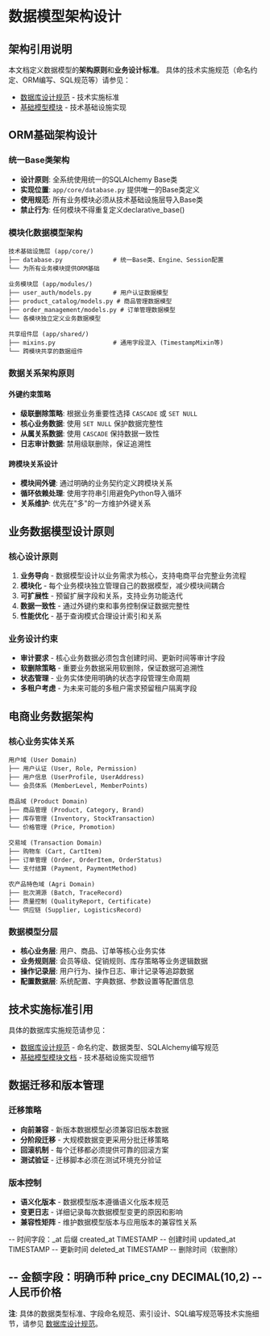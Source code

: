 <!--
文档说明：
- 内容：数据模型设计的架构原则和业务层面的设计标准
- 使用方法：数据库架构设计时遵循的原则，确保数据模型一致性
- 更新方法：数据设计原则变更时更新，需要架构师确认
- 引用关系：被各模块的design.md文档引用，被standards/database-standards.md引用
- 技术实施：具体的命名规范和编码标准参见 [数据库设计规范](../standards/database-standards.md)
- 更新频率：架构设计原则变化时
-->

# 数据模型架构设计

## 架构引用说明

本文档定义数据模型的**架构原则**和**业务设计标准**。
具体的技术实施规范（命名约定、ORM编写、SQL规范等）请参见：
- [数据库设计规范](../standards/database-standards.md) - 技术实施标准
- [基础模型模块](../modules/base-models/overview.md) - 技术基础设施实现

## ORM基础架构设计

### 统一Base类架构
- **设计原则**: 全系统使用统一的SQLAlchemy Base类
- **实现位置**: `app/core/database.py` 提供唯一的Base类定义
- **使用规范**: 所有业务模块必须从技术基础设施层导入Base类
- **禁止行为**: 任何模块不得重复定义declarative_base()

### 模块化数据模型架构
```
技术基础设施层 (app/core/)
├── database.py              # 统一Base类、Engine、Session配置
└── 为所有业务模块提供ORM基础

业务模块层 (app/modules/)
├── user_auth/models.py      # 用户认证数据模型
├── product_catalog/models.py # 商品管理数据模型
├── order_management/models.py # 订单管理数据模型
└── 各模块独立定义业务数据模型

共享组件层 (app/shared/)
├── mixins.py                # 通用字段混入 (TimestampMixin等)
└── 跨模块共享的数据组件
```

### 数据关系架构原则

#### 外键约束策略
- **级联删除策略**: 根据业务重要性选择 `CASCADE` 或 `SET NULL`
- **核心业务数据**: 使用 `SET NULL` 保护数据完整性
- **从属关系数据**: 使用 `CASCADE` 保持数据一致性
- **日志审计数据**: 禁用级联删除，保证追溯性

#### 跨模块关系设计
- **模块间外键**: 通过明确的业务契约定义跨模块关系
- **循环依赖处理**: 使用字符串引用避免Python导入循环
- **关系维护**: 优先在"多"的一方维护外键关系

## 业务数据模型设计原则

### 核心设计原则
1. **业务导向** - 数据模型设计以业务需求为核心，支持电商平台完整业务流程
2. **模块化** - 每个业务模块独立管理自己的数据模型，减少模块间耦合
3. **可扩展性** - 预留扩展字段和关系，支持业务功能迭代
4. **数据一致性** - 通过外键约束和事务控制保证数据完整性
5. **性能优化** - 基于查询模式合理设计索引和关系

### 业务设计约束
- **审计要求** - 核心业务数据必须包含创建时间、更新时间等审计字段
- **软删除策略** - 重要业务数据采用软删除，保证数据可追溯性
- **状态管理** - 业务实体使用明确的状态字段管理生命周期
- **多租户考虑** - 为未来可能的多租户需求预留租户隔离字段

## 电商业务数据架构

### 核心业务实体关系
```
用户域 (User Domain)
├── 用户认证 (User, Role, Permission)
├── 用户信息 (UserProfile, UserAddress)
└── 会员体系 (MemberLevel, MemberPoints)

商品域 (Product Domain)  
├── 商品管理 (Product, Category, Brand)
├── 库存管理 (Inventory, StockTransaction)
└── 价格管理 (Price, Promotion)

交易域 (Transaction Domain)
├── 购物车 (Cart, CartItem)
├── 订单管理 (Order, OrderItem, OrderStatus)
└── 支付结算 (Payment, PaymentMethod)

农产品特色域 (Agri Domain)
├── 批次溯源 (Batch, TraceRecord)
├── 质量控制 (QualityReport, Certificate)
└── 供应链 (Supplier, LogisticsRecord)
```

### 数据模型分层
- **核心业务层**: 用户、商品、订单等核心业务实体
- **业务规则层**: 会员等级、促销规则、库存策略等业务逻辑数据
- **操作记录层**: 用户行为、操作日志、审计记录等追踪数据
- **配置数据层**: 系统配置、字典数据、参数设置等配置信息

## 技术实施标准引用

具体的数据库实施规范请参见：
- [数据库设计规范](../standards/database-standards.md) - 命名约定、数据类型、SQLAlchemy编写规范
- [基础模型模块文档](../modules/base-models/overview.md) - 技术基础设施实现细节

## 数据迁移和版本管理

### 迁移策略
- **向前兼容** - 新版本数据模型必须兼容旧版本数据
- **分阶段迁移** - 大规模数据变更采用分批迁移策略  
- **回滚机制** - 每个迁移都必须提供可靠的回滚方案
- **测试验证** - 迁移脚本必须在测试环境充分验证

### 版本控制
- **语义化版本** - 数据模型版本遵循语义化版本规范
- **变更日志** - 详细记录每次数据模型变更的原因和影响
- **兼容性矩阵** - 维护数据模型版本与应用版本的兼容性关系

-- 时间字段：_at 后缀
created_at TIMESTAMP    -- 创建时间
updated_at TIMESTAMP    -- 更新时间
deleted_at TIMESTAMP    -- 删除时间（软删除）

-- 金额字段：明确币种
price_cny DECIMAL(10,2) -- 人民币价格
---

**注**: 具体的数据类型标准、字段命名规范、索引设计、SQL编写规范等技术实施细节，请参见 [数据库设计规范](../standards/database-standards.md)。
